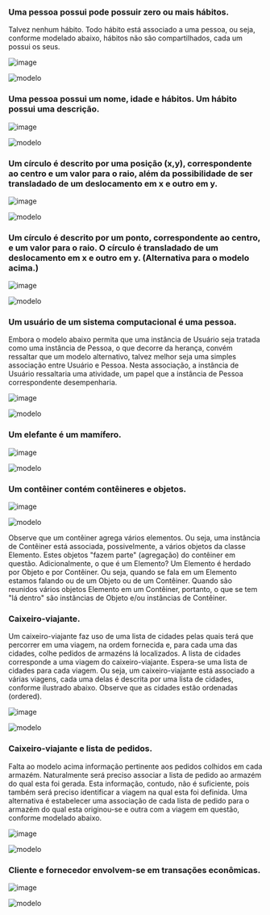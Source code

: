 ### Uma pessoa possui pode possuir zero ou mais hábitos.

Talvez nenhum hábito. Todo hábito está associado a uma pessoa, ou seja, conforme modelado abaixo, hábitos não são compartilhados, cada um possui os seus.

![image](https://user-images.githubusercontent.com/1735792/90349078-b93a6f80-e00e-11ea-8909-408d903ddc58.png)

![modelo](http://www.plantuml.com/plantuml/proxy?cache=no&src=https://raw.githubusercontent.com/kyriosdata/oo/master/imagens/modelos-02/mod02ima01/mod02ima01.plantuml)



### Uma pessoa possui um nome, idade e hábitos. Um hábito possui uma descrição.

![image](https://user-images.githubusercontent.com/1735792/90349092-cc4d3f80-e00e-11ea-943a-69e5176110d5.png)

![modelo](http://www.plantuml.com/plantuml/proxy?cache=no&src=https://raw.githubusercontent.com/kyriosdata/oo/master/imagens/modelos-02/mod02ima02/mod02ima02.plantuml)



### Um círculo é descrito por uma posição (x,y), correspondente ao centro e um valor para o raio, além da possibilidade de ser transladado de um deslocamento em x e outro em y.

![image](https://user-images.githubusercontent.com/1735792/90349103-dcfdb580-e00e-11ea-993c-cbfa6700ce63.png)

![modelo](http://www.plantuml.com/plantuml/proxy?cache=no&src=https://raw.githubusercontent.com/kyriosdata/oo/master/imagens/modelos-02/mod02ima03/mod02ima03.plantuml)



### Um círculo é descrito por um ponto, correspondente ao centro, e um valor para o raio. O círculo é transladado de um deslocamento em x e outro em y. (Alternativa para o modelo acima.)

![image](https://user-images.githubusercontent.com/1735792/90349114-ebe46800-e00e-11ea-9700-5017864410d3.png)

![modelo](http://www.plantuml.com/plantuml/proxy?cache=no&src=https://raw.githubusercontent.com/kyriosdata/oo/master/imagens/modelos-02/mod02ima04/mod02ima04.plantuml)


### Um usuário de um sistema computacional é uma pessoa.

Embora o modelo abaixo permita que uma instância de Usuário seja tratada como uma instância de Pessoa, o que decorre da herança, convém ressaltar que um modelo alternativo, talvez melhor seja uma simples associação entre Usuário e Pessoa. Nesta associação, a instância de Usuário ressaltaria uma atividade, um papel que a instância de Pessoa correspondente desempenharia.

![image](https://user-images.githubusercontent.com/1735792/90349129-00c0fb80-e00f-11ea-9676-97fc037e48cf.png)

![modelo](http://www.plantuml.com/plantuml/proxy?cache=no&src=https://raw.githubusercontent.com/kyriosdata/oo/master/imagens/modelos-02/mod02ima05/mod02.ima05.plantuml)


### Um elefante é um mamífero.

![image](https://user-images.githubusercontent.com/1735792/90349145-0fa7ae00-e00f-11ea-8786-e676a63ebf2b.png)

![modelo](http://www.plantuml.com/plantuml/proxy?cache=no&src=https://raw.githubusercontent.com/kyriosdata/oo/master/imagens/modelos-02/mod02ima05/mod02.ima05.plantuml)



### Um contêiner contém contêineres e objetos.

![image](https://user-images.githubusercontent.com/1735792/90349160-20f0ba80-e00f-11ea-8498-cbc080ed9c11.png)

![modelo](http://www.plantuml.com/plantuml/proxy?cache=no&src=https://raw.githubusercontent.com/kyriosdata/oo/master/imagens/modelos-02/mod02ima07/mod02ima07.plantuml)



Observe que um contêiner agrega vários elementos. Ou seja, uma instância de Contêiner está associada, possivelmente, a vários objetos da classe Elemento. Estes objetos "fazem parte" (agregação) do contêiner em questão. Adicionalmente, o que é um Elemento? Um Elemento é herdado por Objeto e por Contêiner. Ou seja, quando se fala em um Elemento estamos falando ou de um Objeto ou de um Contêiner. Quando são reunidos vários objetos Elemento em um Contêiner, portanto, o que se tem "lá dentro" são instâncias de Objeto e/ou instâncias de Contêiner. 

### Caixeiro-viajante.

Um caixeiro-viajante faz uso de uma lista de cidades pelas quais terá que percorrer em uma viagem, na ordem fornecida e, para cada uma das cidades, colhe pedidos de armazéns lá localizados. A lista de cidades corresponde a uma viagem do caixeiro-viajante. Espera-se uma lista de cidades para cada viagem. Ou seja, um caixeiro-viajante está associado a várias viagens, cada uma delas é descrita por uma lista de cidades, conforme ilustrado abaixo. Observe que as cidades estão ordenadas (ordered).

![image](https://user-images.githubusercontent.com/1735792/90349173-3960d500-e00f-11ea-8bb0-389a7b15d67e.png)

![modelo](http://www.plantuml.com/plantuml/proxy?cache=no&src=https://raw.githubusercontent.com/kyriosdata/oo/master/imagens/modelos-02/mod02ima08/mod02ima08.plantuml)



### Caixeiro-viajante e lista de pedidos.

Falta ao modelo acima informação pertinente aos pedidos colhidos em cada armazém. Naturalmente será preciso associar a lista de pedido ao armazém do qual esta foi gerada. Esta informação, contudo, não é suficiente, pois também será preciso identificar a viagem na qual esta foi definida. Uma alternativa é estabelecer uma associação de cada lista de pedido para o armazém do qual esta originou-se e outra com a viagem em questão, conforme modelado abaixo.

![image](https://user-images.githubusercontent.com/1735792/90349207-61e8cf00-e00f-11ea-9926-ac82a7dc578f.png)

![modelo](http://www.plantuml.com/plantuml/proxy?cache=no&src=https://raw.githubusercontent.com/kyriosdata/oo/master/imagens/modelos-02/mod02ima09/mod02ima09.plantuml)



### Cliente e fornecedor envolvem-se em transações econômicas.

![image](https://user-images.githubusercontent.com/1735792/90349230-72994500-e00f-11ea-8584-5291a19f7a36.png)

![modelo](http://www.plantuml.com/plantuml/proxy?cache=no&src=https://raw.githubusercontent.com/kyriosdata/oo/master/imagens/modelos-02/mod02ima10/mod02ima10.plantuml)

